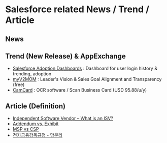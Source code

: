 # Salesforce related News / Trend / Article

## News  
  
   
   
  
## Trend (New Release) & AppExchange    
   
- [Salesforce Adoption Dashboards](https://appexchange.salesforce.com/appxListingDetail?listingId=a0N30000004gHhLEAU) : Dashboard for user login history & trending, adoption  
- [myV2MOM](https://appexchange.salesforce.com/appxListingDetail?listingId=a0N3A00000F7sbnUAB) : Leader's Vision & Sales Goal Alignment and Transparency (free)  
- [CamCard](https://appexchange.salesforce.com/appxListingDetail?listingId=a0N3000000B5ZL0EAN) : OCR software / Scan Business Card (USD 95.88/u/y)     
    

## Article (Definition)

- [Independent Software Vendor – What is an ISV?](https://www.10duke.com/resources/glossary/independent-software-vendor/)  
- [Addendum vs. Exhibit](https://www.upcounsel.com/addendum-vs-exhibit)  
- [MSP vs CSP](https://www.comworld.co.kr/news/articleView.html?idxno=49681)
- [전자금융감독규정 - 망분리](https://blog.pages.kr/2485)  

